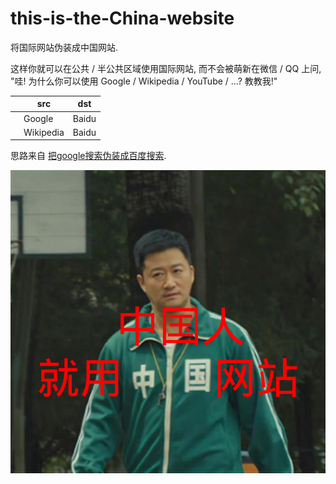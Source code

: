 # this-is-the-China-website

将国际网站伪装成中国网站.

这样你就可以在公共 / 半公共区域使用国际网站, 而不会被萌新在微信 / QQ 上问, "哇! 为什么你可以使用 Google / Wikipedia / YouTube / ...? 教教我!"

|   | src | dst |
| - | --- | --- |
|   | Google | Baidu |
|   | Wikipedia | Baidu |

思路来自 [把google搜索伪装成百度搜索](https://greasyfork.org/zh-CN/scripts/372883-%E6%8A%8Agoogle%E6%90%9C%E7%B4%A2%E4%BC%AA%E8%A3%85%E6%88%90%E7%99%BE%E5%BA%A6%E6%90%9C%E7%B4%A2).

![中国人就用中国网站](./jing.png)
